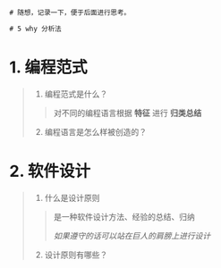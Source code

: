 
```html

# 随想，记录一下，便于后面进行思考。

# 5 why 分析法

```

# 1. 编程范式

> 1. 编程范式是什么？
> 
>> 对不同的编程语言根据 **特征** 进行 **归类总结** 
> 
> 2. 编程语言是怎么样被创造的？
> 
> 

# 2. 软件设计

> 1. 什么是设计原则
> 
>> 是一种软件设计方法、经验的总结、归纳
>> 
>> *如果遵守的话可以站在巨人的肩膀上进行设计*
>
> 2. 设计原则有哪些？
> 
> 



